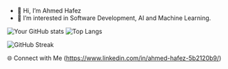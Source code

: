 - 👋 Hi, I’m Ahmed Hafez
- 👀 I’m interested in Software Development, AI and Machine Learning.

![Your GitHub stats](https://github-readme-stats.vercel.app/api?username=AhmedHafez1&show_icons=true&theme=radical)
![Top Langs](https://github-readme-stats.vercel.app/api/top-langs/?username=AhmedHafez1&layout=compact&theme=radical)

![GitHub Streak](https://github-readme-streak-stats.herokuapp.com/?user=AhmedHafez1&theme=radical)

🌐 Connect with Me
(https://www.linkedin.com/in/ahmed-hafez-5b2120b9/)
